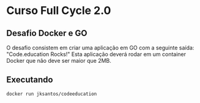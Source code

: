 # Curso Full Cycle 2.0
## Desafio Docker e GO
O desafio consistem em criar uma aplicação em GO com a seguinte saída: "Code.education Rocks!"
Esta aplicação deverá rodar em um container Docker que não deve ser maior que 2MB.

## Executando

````
docker run jksantos/codeeducation
````